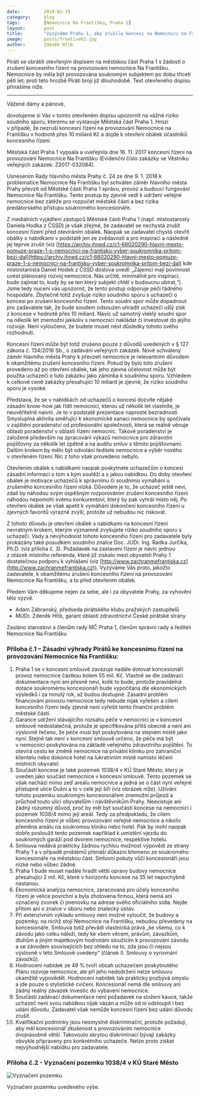 ```yaml
---
date:         2018-01-19
category:     blog
tags:         [Nemocnice Na Františku, Praha 1]
layout:       post
title:        "Vyzýváme Prahu 1, aby zrušila koncesi na Nemocnici na Františku." 
image:        posts/frantisek2.jpg
author:       Zdeněk Hřib
---
```


Piráti se obrátili otevřeným dopisem na městskou část Praha 1 s žádostí o zrušení koncesního řízení na provozování nemocnice Na Františku. Nemocnice by měla být provozována soukromým subjektem po dobu třiceti pěti let; proti této hrozbě Piráti brojí již dlouhodobě. Text otevřeného dopisu přinášíme níže.

---

Vážené dámy a pánové,

dovolujeme si Vás v tomto otevřeném dopisu upozornit na vážné riziko soudního sporu, kterému se vystavuje Městská část Praha 1. Hrozí v případě, že nezruší koncesní řízení na provozování Nemocnice na Františku v hodnotě přes 10 miliard Kč a dojde k otevření obálek účastníků koncesního řízení.

Městská část Praha 1 vypsala a uveřejnila dne 16. 11. 2017 koncesní řízení na provozování Nemocnice Na Františku (Evidenční číslo zakázky ve Věstníku veřejných zakázek: Z2017-032084).

Usnesením Rady hlavního města Prahy č. 24 ze dne 9. 1. 2018 k problematice Nemocnice Na Františku byl schválen záměr hlavního města Prahy převzít od Městské části Praha 1 správu, provoz a budoucí fungování Nemocnice Na Františku. Tento postup by zjevně vedl k udržení veřejné nemocnice bez zátěže pro rozpočet městské části a bez rizika predátorského přístupu soukromého koncesionáře.

Z mediálních vyjádření zástupců Městské části Praha 1 (např. místostarosty Daniela Hodka z ČSSD) je však zřejmé, že zadavatel se nechystá zrušit koncesní řízení před otevíráním obálek. Naopak se zadavatel chystá otevřít obálky s nabídkami v podstatě jen ze zvědavosti a pro inspiraci a následně jej teprve zrušit (viz [https://archiv.ihned.cz/c1-66020290-hlavni-mesto-pomuze-praze-1-s-nemocnici-na-frantisku-vyber-soukromnika-pritom-bezi-dal](https://archiv.ihned.cz/c1-66020290-hlavni-mesto-pomuze-praze-1-s-nemocnici-na-frantisku-vyber-soukromnika-pritom-bezi-dal) kde místostarosta Daniel Hodek z ČSSD doslova uvedl: „Zájemci mají povinnost uvést plánovaný rozvoj nemocnice. Nás určitě, minimálně pro inspiraci, bude zajímat to, kudy by se ten který subjekt chtěl v budoucnu ubírat,“). Jsme tedy nuceni vás upozornit, že tento postup odporuje péči řádného hospodáře. Zbytečně totiž zvyšuje riziko soudního sporu s uchazeči o koncesi po zrušení koncesního řízení. Tento soudní spor může dopadnout pro zadavatele tak, že bude soudem odsouzen uhradit uchazeči ušlý zisk z koncese v hodnotě přes 10 miliard. Navíc už samotný vleklý soudní spor na několik let znemožní jakkoliv s nemocnicí nakládat či investovat do jejího rozvoje. Není vyloučeno, že budete muset nést důsledky tohoto svého rozhodnutí.

Koncesní řízení může být totiž zrušeno pouze z důvodů uvedených v § 127 zákona č. 134/2016 Sb., o zadávání veřejných zakázek. Nově schválený záměr hlavního města Prahy k převzetí nemocnice je relevantním důvodem k okamžitému zrušení koncesního řízení. Pokud by bylo toto zrušení provedeno až po otevření obálek, tak jeho zjevná účelovost může být použita uchazeči o tuto zakázku jako záminka k soudnímu sporu. Vzhledem k celkové ceně zakázky přesahující 10 miliard je zjevné, že riziko soudního sporu je vysoké.

Představa, že se v nabídkách od uchazečů o koncesi dozvíte nějaké zásadní know-how jak řídit nemocnici, kterou už několik let vlastníte, je neuvěřitelně naivní. Je to v podstatě prezentace naprosté bezradnosti. Smysluplná aktivita směřující k ekonomické sanaci nemocnice by spočívala v zajištění poradenství od profesionální společnosti, která se reálně věnuje oblasti poradenství v oblasti řízení nemocnic. Takové poradenství je založené především na zpracování výkazů nemocnice pro zdravotní pojišťovny za několik let zpětně a na auditu smluv s těmito pojišťovnami. Dalším krokem by mělo být odvolání ředitele nemocnice a výběr nového v otevřeném řízení. Nic z toho však provedeno nebylo.

Otevřením obálek s nabídkami naopak poskytnete uchazečům o koncesi zásadní informaci o tom s kým soutěží a s jakou nabídkou. Do doby otevření obálek je motivace uchazečů k správnímu či soudnímu vymáhání u zrušeného koncesního řízení nízká. Důvodem je to, že uchazeč ještě neví, zdali by náhodou svým úspěšným rozporováním zrušení koncesního řízení náhodou nepomohl svému konkurentovi, který by pak vyhrál místo něj. Po otevření obálek se však apetit k vymáhání dokončení koncesního řízení u zjevných favoritů výrazně zvýší, protože už nebudou nic riskovat.

Z tohoto důvodu je otevření obálek s nabídkami na koncesní řízení nevratným krokem, kterým významně zvyšujete riziko soudního sporu s uchazeči. Vady a nevýhodnost tohoto koncesního řízení pro zadavatele byly prokázány také posudkem soudního znalce Doc. JUDr. Ing. Radka Jurčíka, Ph.D. (viz příloha č. 3). Požadavek na zastavení řízení je navíc jednou z otázek místního referenda, které již získalo mezi obyvateli Prahy 1 dostatečnou podporu k vyhlášení (viz [http://www.zachranmefrantiska.cz](http://www.zachranmefrantiska.cz)).
Vyzýváme Vás proto, jakožto zadavatele, k okamžitému zrušení koncesního řízení na provozování Nemocnice Na Františku, a to před otevřením obálek.

Předem Vám děkujeme nejen za sebe, ale i za obyvatele Prahy, za vyhovění této výzvě.


- Adam Zábranský, předseda pirátského klubu pražských zastupitelů
- MUDr. Zdeněk Hřib, garant oblasti zdravotnictví České pirátské strany



Zasláno starostovi a členům rady MČ Praha 1, členům správní rady a řediteli Nemocnice Na Františku

### Příloha č.1 – Zásadní výhrady Pirátů ke koncesnímu řízení na provozování Nemocnice Na Františku:

1. Praha 1 se v koncesní smlouvě zavazuje nadále dotovat koncesionáři provoz nemocnice částkou kolem 55 mil. Kč. Vlastně se dle zadávací dokumentace nyní ani přesně neví, kolik to bude,  protože pravidelná dotace soukromému koncesionáři bude vypočítána dle ekonomických výsledků i za minulý rok, až budou dostupné. Zásadní problém financování provozu nemocnice tedy nebude nijak vyřešen a cílem koncesního řízení tedy zjevně není vyřešit tento finanční problém městské části.
2. Garance udržení stávajícího rozsahu péče v nemocnici je v koncesní smlouvě nedostatečná, protože je specifikována příliš obecně a není ani výslovně řečeno, že péče musí být poskytována na stejném místě jako nyní. Stejně tak není v koncesní smlouvě určeno, že péče má být v nemocnici poskytována na základě veřejného zdravotního pojištění. To otevírá cestu ke změně nemocnice na privátní kliniku pro zahraniční klientelu nebo dokonce hotel na lukrativním místě namísto léčení místních obyvatel.
3. Součástí koncese je také pozemek 1038/4 v KÚ Staré Město, který je uveden jako součást nemocnice v koncesní smlouvě. Tento pozemek se však nachází mimo zeď areálu nemocnice a jedná se o část nyní veřejně přístupné ulice Dušní a to v celé její šíři (viz obrázek níže). Užívání tohoto pozemku soukromým koncesionářem znemožní průjezd a průchod touto ulicí obyvatelům i návštěvníkům Prahy. Neexistuje ani žádný rozumný důvod, proč by měl být součástí koncese na nemocnici i pozemek 1038/4 mimo její areál. Tedy za předpokladu, že cílem koncesního řízení je vůbec provozování veřejné nemocnice a nikoliv přeměna areálu na soukromou kliniku nebo hotel. Pak by mohl naopak dobře posloužit tento pozemek například k umístění vjezdu do soukromých garáží pod dvorem nemocnice, respektive hotelu.
4. Smlouva nedává prakticky žádnou rychlou možnost výpovědi ze strany Prahy 1 a v případě problémů přenáší důkazní břemeno ze soukromého koncesionáře na městskou část. Smluvní pokuty vůči koncesionáři jsou nízké nebo vůbec žádné.
5. Praha 1 bude muset nadále hradit větší opravy budovy nemocnice přesahující 2 mil. Kč, které v horizontu koncese na 35 let nepochybně nastanou.
6. Ekonomická analýza nemocnice, zpracovaná pro účely koncesního řízení je velice povrchní a byla zhotovena firmou, která nemá ani označený zvonek či jmenovku na adrese svého oficiálního sídla. Nejde přitom ani o znalce v oboru nebo znalecký ústav.
7. Při extenzivním výkladu smlouvy není možné vyloučit, že budovy a pozemky, na nichž stojí Nemocnice na Františku, nebudou převedeny na koncesionáře. Smlouva totiž převádí vlastnická práva „ke všemu, co k závodu jako celku náleží, tedy ke všem věcem, právům, závazkům, dluhům a jiným majetkovým hodnotám sloužícím k provozování závodu a se závodem souvisejících bez ohledu na to, zda jsou či nejsou výslovně v této Smlouvě uvedeny“ (článek II. Smlouvy o vyrovnání závazků).
8. Hodnocení nabídek ze 49 % tvoří obsah uchazečem poskytnutého Plánu rozvoje nemocnice, ale při jeho nedodržení nelze smlouvu okamžitě vypovědět. Hodnocení nabídek tak prakticky pozbývá smyslu a jde pouze o stylistické cvičení. Koncesionář nemá dle smlouvy ani žádný reálný závazek investic do vybavení nemocnice.
9. Součástí zadávací dokumentace není požadavek na složení kauce, takže uchazeč není svou nabídkou nijak vázán a může od ní odstoupit i bez udání důvodu. Zadavatel však nemůže koncesní řízení bez udání důvodu zrušit.
10. Kvalifikační podmínky jsou nesmyslně diskriminační, protože požadují, aby měl koncesionář zkušenost s provozováním nemocnice dvojnásobně větší. Takovouto skrytou diskriminací bývají zakázky obvykle připraveny pro konkrétního uchazeče. Nelze proto získat nejvýhodnější nabídku pro zadavatele.


### Příloha č.2 - Vyznačení pozemku 1038/4 v KÚ Staré Město 

![Vyznačení pozemku](/assets/img/posts/frantisek.jpg "Vyznačení pozemku")

Vyznačení pozemku uvedeného výše.

